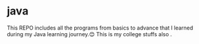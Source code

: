 # java
This REPO includes all the programs from basics to advance that I learned during my Java learning journey.😊
This is my college stuffs also .
